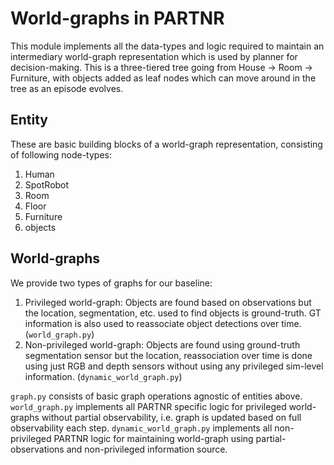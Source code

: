 # World-graphs in PARTNR

This module implements all the data-types and logic required to maintain an intermediary world-graph representation which is used by planner for decision-making. This is a three-tiered tree going from House -> Room -> Furniture, with objects added as leaf nodes which can move around in the tree as an episode evolves.

## Entity

These are basic building blocks of a world-graph representation, consisting of following node-types:

1. Human
2. SpotRobot
3. Room
4. Floor
5. Furniture
6. objects

## World-graphs

We provide two types of graphs for our baseline:

1. Privileged world-graph: Objects are found based on observations but the location, segmentation, etc. used to find objects is ground-truth. GT information is also used to reassociate object detections over time. (`world_graph.py`)
2. Non-privileged world-graph:  Objects are found using ground-truth segmentation sensor but the location, reassociation over time is done using just RGB and depth sensors without using any privileged sim-level information. (`dynamic_world_graph.py`)

`graph.py` consists of basic graph operations agnostic of entities above. `world_graph.py` implements all PARTNR specific logic for privileged world-graphs without partial observability, i.e. graph is updated based on full observability each step. `dynamic_world_graph.py` implements all non-privileged PARTNR logic for maintaining world-graph using partial-observations and non-privileged information source.
